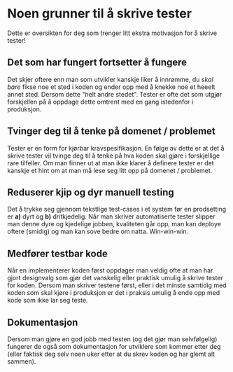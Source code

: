 Noen grunner til å skrive tester
===============================
Dette er oversikten for deg som trenger litt ekstra motivasjon for å skrive tester!


Det som har fungert fortsetter å fungere
----------------------------------------
Det skjer oftere enn man som utvikler kanskje liker å innrømme, du *skal bare* fikse noe et sted i koden og
ender opp med å knekke noe et heeelt annet sted. Dersom dette "helt andre stedet". Tester er ofte
det som utgjør forskjellen på å oppdage dette omtrent med en gang istedenfor i produksjon. 

Tvinger deg til å tenke på domenet / problemet
----------------------------------------------
Tester er en form for kjørbar kravspesifikasjon. En følge av dette er at det å skrive tester vil tvinge deg til å 
tenke på hva koden skal gjøre i forskjellige rare tilfeller. Om man finner ut at man ikke klarer å definere tester
er det kanskje et hint om at man må lese seg litt opp på domenet / problemet. 

Reduserer kjip og dyr manuell testing
-------------------------------------
Det å trykke seg gjennom tekstlige test-cases i et system før en prodsetting er **a)** dyrt og **b)** dritkjedelig. 
Når man skriver automatiserte tester slipper man denne dyre og kjedelige jobben, kvaliteten går opp, man kan deploye 
oftere (smidig) og man kan sove bedre om natta. Win-win-win.  

Medfører testbar kode
---------------------
Når en implementerer koden først oppdager man veldig ofte at man har gjort designvalg som gjør det vanskelig eller
praktisk umulig å skrive tester for koden. Dersom man skriver testene først, eller i det minste samtidig med koden
som skal kjøre i produksjon er det i praksis umulig å ende opp med kode som ikke lar seg teste. 

Dokumentasjon 
-------------
Dersom man gjøre en god jobb med testen (og det gjør man selvfølgelig) fungerer de også som dokumentasjon for utviklere
som kommer etter deg (eller faktisk deg selv noen uker etter at du skrev koden og har glemt alt sammen).
 